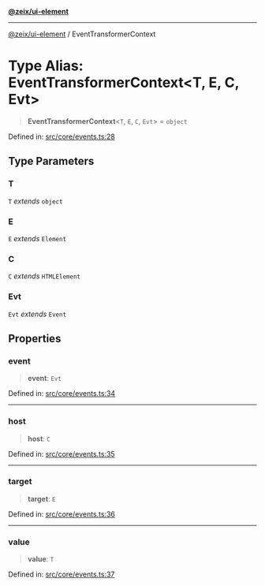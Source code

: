 [**@zeix/ui-element**](../README.md)

***

[@zeix/ui-element](../globals.md) / EventTransformerContext

# Type Alias: EventTransformerContext\<T, E, C, Evt\>

> **EventTransformerContext**\<`T`, `E`, `C`, `Evt`\> = `object`

Defined in: [src/core/events.ts:28](https://github.com/zeixcom/ui-element/blob/f5c20c5e6da1a988462bc7f68d75f2a4c0200046/src/core/events.ts#L28)

## Type Parameters

### T

`T` *extends* `object`

### E

`E` *extends* `Element`

### C

`C` *extends* `HTMLElement`

### Evt

`Evt` *extends* `Event`

## Properties

### event

> **event**: `Evt`

Defined in: [src/core/events.ts:34](https://github.com/zeixcom/ui-element/blob/f5c20c5e6da1a988462bc7f68d75f2a4c0200046/src/core/events.ts#L34)

***

### host

> **host**: `C`

Defined in: [src/core/events.ts:35](https://github.com/zeixcom/ui-element/blob/f5c20c5e6da1a988462bc7f68d75f2a4c0200046/src/core/events.ts#L35)

***

### target

> **target**: `E`

Defined in: [src/core/events.ts:36](https://github.com/zeixcom/ui-element/blob/f5c20c5e6da1a988462bc7f68d75f2a4c0200046/src/core/events.ts#L36)

***

### value

> **value**: `T`

Defined in: [src/core/events.ts:37](https://github.com/zeixcom/ui-element/blob/f5c20c5e6da1a988462bc7f68d75f2a4c0200046/src/core/events.ts#L37)
